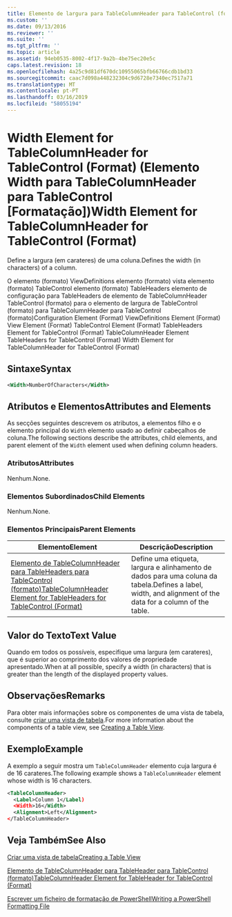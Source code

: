 ```yaml
---
title: Elemento de largura para TableColumnHeader para TableControl (formato) | Documentos da Microsoft
ms.custom: ''
ms.date: 09/13/2016
ms.reviewer: ''
ms.suite: ''
ms.tgt_pltfrm: ''
ms.topic: article
ms.assetid: 94eb0535-8002-4f17-9a2b-4be75ec20e5c
caps.latest.revision: 18
ms.openlocfilehash: 4a25c9d81df670dc10955065bfb66766cdb1bd33
ms.sourcegitcommit: caac7d098a448232304c9d6728e7340ec7517a71
ms.translationtype: MT
ms.contentlocale: pt-PT
ms.lasthandoff: 03/16/2019
ms.locfileid: "58055194"
---
```

# <a name="width-element-for-tablecolumnheader-for-tablecontrol-format"></a><span data-ttu-id="be438-102">Width Element for TableColumnHeader for TableControl (Format) (Elemento Width para TableColumnHeader para TableControl [Formatação])</span><span class="sxs-lookup"><span data-stu-id="be438-102">Width Element for TableColumnHeader for TableControl (Format)</span></span>

<span data-ttu-id="be438-103">Define a largura (em carateres) de uma coluna.</span><span class="sxs-lookup"><span data-stu-id="be438-103">Defines the width (in characters) of a column.</span></span>

<span data-ttu-id="be438-104">O elemento (formato) ViewDefinitions elemento (formato) vista elemento (formato) TableControl elemento (formato) TableHeaders elemento de configuração para TableHeaders de elemento de TableColumnHeader TableControl (formato) para o elemento de largura de TableControl (formato) para TableColumnHeader para TableControl (formato)</span><span class="sxs-lookup"><span data-stu-id="be438-104">Configuration Element (Format) ViewDefinitions Element (Format) View Element (Format) TableControl Element (Format) TableHeaders Element for TableControl (Format) TableColumnHeader Element TableHeaders for TableControl (Format) Width Element for TableColumnHeader for TableControl (Format)</span></span>

## <a name="syntax"></a><span data-ttu-id="be438-105">Sintaxe</span><span class="sxs-lookup"><span data-stu-id="be438-105">Syntax</span></span>

```xml
<Width>NumberOfCharacters</Width>
```

## <a name="attributes-and-elements"></a><span data-ttu-id="be438-106">Atributos e Elementos</span><span class="sxs-lookup"><span data-stu-id="be438-106">Attributes and Elements</span></span>

<span data-ttu-id="be438-107">As secções seguintes descrevem os atributos, a elementos filho e o elemento principal do `Width` elemento usado ao definir cabeçalhos de coluna.</span><span class="sxs-lookup"><span data-stu-id="be438-107">The following sections describe the attributes, child elements, and parent element of the `Width` element used when defining column headers.</span></span>

### <a name="attributes"></a><span data-ttu-id="be438-108">Atributos</span><span class="sxs-lookup"><span data-stu-id="be438-108">Attributes</span></span>

<span data-ttu-id="be438-109">Nenhum.</span><span class="sxs-lookup"><span data-stu-id="be438-109">None.</span></span>

### <a name="child-elements"></a><span data-ttu-id="be438-110">Elementos Subordinados</span><span class="sxs-lookup"><span data-stu-id="be438-110">Child Elements</span></span>

<span data-ttu-id="be438-111">Nenhum.</span><span class="sxs-lookup"><span data-stu-id="be438-111">None.</span></span>

### <a name="parent-elements"></a><span data-ttu-id="be438-112">Elementos Principais</span><span class="sxs-lookup"><span data-stu-id="be438-112">Parent Elements</span></span>

|<span data-ttu-id="be438-113">Elemento</span><span class="sxs-lookup"><span data-stu-id="be438-113">Element</span></span>|<span data-ttu-id="be438-114">Descrição</span><span class="sxs-lookup"><span data-stu-id="be438-114">Description</span></span>|
|-------------|-----------------|
|[<span data-ttu-id="be438-115">Elemento de TableColumnHeader para TableHeaders para TableControl (formato)</span><span class="sxs-lookup"><span data-stu-id="be438-115">TableColumnHeader Element for TableHeaders for TableControl (Format)</span></span>](./tablecolumnheader-element-format.md)|<span data-ttu-id="be438-116">Define uma etiqueta, largura e alinhamento de dados para uma coluna da tabela.</span><span class="sxs-lookup"><span data-stu-id="be438-116">Defines a label, width, and alignment of the data for a column of the table.</span></span>|

## <a name="text-value"></a><span data-ttu-id="be438-117">Valor do Texto</span><span class="sxs-lookup"><span data-stu-id="be438-117">Text Value</span></span>

<span data-ttu-id="be438-118">Quando em todos os possíveis, especifique uma largura (em carateres), que é superior ao comprimento dos valores de propriedade apresentado.</span><span class="sxs-lookup"><span data-stu-id="be438-118">When at all possible, specify a width (in characters) that is greater than the length of the displayed property values.</span></span>

## <a name="remarks"></a><span data-ttu-id="be438-119">Observações</span><span class="sxs-lookup"><span data-stu-id="be438-119">Remarks</span></span>

<span data-ttu-id="be438-120">Para obter mais informações sobre os componentes de uma vista de tabela, consulte [criar uma vista de tabela](./creating-a-table-view.md).</span><span class="sxs-lookup"><span data-stu-id="be438-120">For more information about the components of a table view, see [Creating a Table View](./creating-a-table-view.md).</span></span>

## <a name="example"></a><span data-ttu-id="be438-121">Exemplo</span><span class="sxs-lookup"><span data-stu-id="be438-121">Example</span></span>

<span data-ttu-id="be438-122">A exemplo a seguir mostra um `TableColumnHeader` elemento cuja largura é de 16 carateres.</span><span class="sxs-lookup"><span data-stu-id="be438-122">The following example shows a `TableColumnHeader` element whose width is 16 characters.</span></span>

```xml
<TableColumnHeader>
  <Label>Column 1</Label)
  <Width>16</Width>
  <Alignment>Left</Alignment>
</TableColumnHeader>
```

## <a name="see-also"></a><span data-ttu-id="be438-123">Veja Também</span><span class="sxs-lookup"><span data-stu-id="be438-123">See Also</span></span>

[<span data-ttu-id="be438-124">Criar uma vista de tabela</span><span class="sxs-lookup"><span data-stu-id="be438-124">Creating a Table View</span></span>](./creating-a-table-view.md)

[<span data-ttu-id="be438-125">Elemento de TableColumnHeader para TableHeader para TableControl (formato)</span><span class="sxs-lookup"><span data-stu-id="be438-125">TableColumnHeader Element for TableHeader for TableControl (Format)</span></span>](./tablecolumnheader-element-format.md)

[<span data-ttu-id="be438-126">Escrever um ficheiro de formatação de PowerShell</span><span class="sxs-lookup"><span data-stu-id="be438-126">Writing a PowerShell Formatting File</span></span>](./writing-a-powershell-formatting-file.md)
